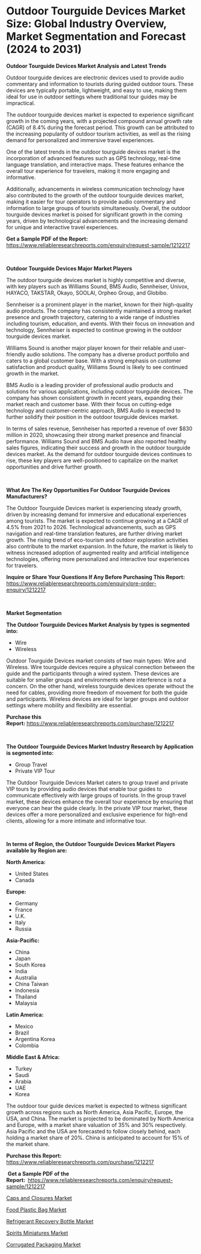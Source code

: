 <p><h1>Outdoor Tourguide Devices Market Size: Global Industry Overview, Market Segmentation and Forecast (2024 to 2031)</h1></p><p><strong>Outdoor Tourguide Devices Market Analysis and Latest Trends</strong></p>
<p><p>Outdoor tourguide devices are electronic devices used to provide audio commentary and information to tourists during guided outdoor tours. These devices are typically portable, lightweight, and easy to use, making them ideal for use in outdoor settings where traditional tour guides may be impractical.</p><p>The outdoor tourguide devices market is expected to experience significant growth in the coming years, with a projected compound annual growth rate (CAGR) of 8.4% during the forecast period. This growth can be attributed to the increasing popularity of outdoor tourism activities, as well as the rising demand for personalized and immersive travel experiences.</p><p>One of the latest trends in the outdoor tourguide devices market is the incorporation of advanced features such as GPS technology, real-time language translation, and interactive maps. These features enhance the overall tour experience for travelers, making it more engaging and informative.</p><p>Additionally, advancements in wireless communication technology have also contributed to the growth of the outdoor tourguide devices market, making it easier for tour operators to provide audio commentary and information to large groups of tourists simultaneously. Overall, the outdoor tourguide devices market is poised for significant growth in the coming years, driven by technological advancements and the increasing demand for unique and interactive travel experiences.</p></p>
<p><strong>Get a Sample PDF of the Report:&nbsp;</strong> <a href="https://www.reliableresearchreports.com/enquiry/request-sample/1212217">https://www.reliableresearchreports.com/enquiry/request-sample/1212217</a></p>
<p>&nbsp;</p>
<p><strong>Outdoor Tourguide Devices Major Market Players</strong></p>
<p><p>The outdoor tourguide devices market is highly competitive and diverse, with key players such as Williams Sound, BMS Audio, Sennheiser, Univox, HAYACO, TAKSTAR, Okayo, SOOLAI, Orpheo Group, and Globibo.</p><p>Sennheiser is a prominent player in the market, known for their high-quality audio products. The company has consistently maintained a strong market presence and growth trajectory, catering to a wide range of industries including tourism, education, and events. With their focus on innovation and technology, Sennheiser is expected to continue growing in the outdoor tourguide devices market.</p><p>Williams Sound is another major player known for their reliable and user-friendly audio solutions. The company has a diverse product portfolio and caters to a global customer base. With a strong emphasis on customer satisfaction and product quality, Williams Sound is likely to see continued growth in the market.</p><p>BMS Audio is a leading provider of professional audio products and solutions for various applications, including outdoor tourguide devices. The company has shown consistent growth in recent years, expanding their market reach and customer base. With their focus on cutting-edge technology and customer-centric approach, BMS Audio is expected to further solidify their position in the outdoor tourguide devices market.</p><p>In terms of sales revenue, Sennheiser has reported a revenue of over $830 million in 2020, showcasing their strong market presence and financial performance. Williams Sound and BMS Audio have also reported healthy sales figures, indicating their success and growth in the outdoor tourguide devices market. As the demand for outdoor tourguide devices continues to rise, these key players are well-positioned to capitalize on the market opportunities and drive further growth.</p></p>
<p>&nbsp;</p>
<p><strong>What Are The Key Opportunities For Outdoor Tourguide Devices Manufacturers?</strong></p>
<p><p>The Outdoor Tourguide Devices market is experiencing steady growth, driven by increasing demand for immersive and educational experiences among tourists. The market is expected to continue growing at a CAGR of 4.5% from 2021 to 2026. Technological advancements, such as GPS navigation and real-time translation features, are further driving market growth. The rising trend of eco-tourism and outdoor exploration activities also contribute to the market expansion. In the future, the market is likely to witness increased adoption of augmented reality and artificial intelligence technologies, offering more personalized and interactive tour experiences for travelers.</p></p>
<p><strong>Inquire or Share Your Questions If Any Before Purchasing This Report:</strong> <a href="https://www.reliableresearchreports.com/enquiry/pre-order-enquiry/1212217">https://www.reliableresearchreports.com/enquiry/pre-order-enquiry/1212217</a></p>
<p>&nbsp;</p>
<p><strong>Market Segmentation</strong></p>
<p><strong>The Outdoor Tourguide Devices Market Analysis by types is segmented into:</strong></p>
<p><ul><li>Wire</li><li>Wireless</li></ul></p>
<p><p>Outdoor Tourguide Devices market consists of two main types: Wire and Wireless. Wire tourguide devices require a physical connection between the guide and the participants through a wired system. These devices are suitable for smaller groups and environments where interference is not a concern. On the other hand, wireless tourguide devices operate without the need for cables, providing more freedom of movement for both the guide and participants. Wireless devices are ideal for larger groups and outdoor settings where mobility and flexibility are essential.</p></p>
<p><strong>Purchase this Report:&nbsp;</strong><a href="https://www.reliableresearchreports.com/purchase/1212217">https://www.reliableresearchreports.com/purchase/1212217</a></p>
<p>&nbsp;</p>
<p><strong>The Outdoor Tourguide Devices Market Industry Research by Application is segmented into:</strong></p>
<p><ul><li>Group Travel</li><li>Private VIP Tour</li></ul></p>
<p><p>The Outdoor Tourguide Devices Market caters to group travel and private VIP tours by providing audio devices that enable tour guides to communicate effectively with large groups of tourists. In the group travel market, these devices enhance the overall tour experience by ensuring that everyone can hear the guide clearly. In the private VIP tour market, these devices offer a more personalized and exclusive experience for high-end clients, allowing for a more intimate and informative tour.</p></p>
<p>&nbsp;</p>
<p><strong>In terms of Region, the Outdoor Tourguide Devices Market Players available by Region are:</strong></p>
<p>
    <p> <strong> North America: </strong>
        <ul>
            <li>United States</li>
            <li>Canada</li>
        </ul>
        </p> 
    <p> <strong> Europe: </strong>
        <ul>
            <li>Germany</li>
            <li>France</li>
            <li>U.K.</li>
            <li>Italy</li>
            <li>Russia</li>
        </ul>
        </p> 
    <p> <strong> Asia-Pacific: </strong>
        <ul>
            <li>China</li>
            <li>Japan</li>
            <li>South Korea</li>
            <li>India</li>
            <li>Australia</li>
            <li>China Taiwan</li>
            <li>Indonesia</li>
            <li>Thailand</li>
            <li>Malaysia</li>
        </ul>
        </p> 
    <p> <strong> Latin America: </strong>
        <ul>
            <li>Mexico</li>
            <li>Brazil</li>
            <li>Argentina Korea</li>
            <li>Colombia</li>
        </ul>
        </p> 
    <p> <strong> Middle East & Africa: </strong>
        <ul>
            <li>Turkey</li>
            <li>Saudi</li>
            <li>Arabia</li>
            <li>UAE</li>
            <li>Korea</li>
        </ul>
    </p>
    </p>
<p><p>The outdoor tour guide devices market is expected to witness significant growth across regions such as North America, Asia Pacific, Europe, the USA, and China. The market is projected to be dominated by North America and Europe, with a market share valuation of 35% and 30% respectively. Asia Pacific and the USA are forecasted to follow closely behind, each holding a market share of 20%. China is anticipated to account for 15% of the market share.</p></p>
<p><strong>Purchase this Report: </strong><a href="https://www.reliableresearchreports.com/purchase/1212217">https://www.reliableresearchreports.com/purchase/1212217</a></p>
<p>&nbsp;<strong>Get a Sample PDF of the Report:&nbsp;&nbsp;</strong><a href="https://www.reliableresearchreports.com/enquiry/request-sample/1212217">https://www.reliableresearchreports.com/enquiry/request-sample/1212217</a></p>
<p><strong></strong></p>
<p><p><a href="https://medium.com/@andrewbradley1965/caps-and-closures-market-exploring-market-share-market-trends-and-future-growth-178b076d24e1">Caps and Closures Market</a></p><p><a href="https://medium.com/@carolekunde/food-plastic-bag-market-insights-into-market-cagr-market-trends-and-growth-strategies-fd02d928bbed">Food Plastic Bag Market</a></p><p><a href="https://medium.com/@carolekunde/refrigerant-recovery-bottle-market-size-market-outlook-and-market-forecast-2024-to-2031-d15d8ab06876">Refrigerant Recovery Bottle Market</a></p><p><a href="https://medium.com/@andrewbradley1965/spirits-miniatures-market-trends-forecast-and-competitive-analysis-to-2031-47eecdeb0b7c">Spirits Miniatures Market</a></p><p><a href="https://medium.com/@carolekunde/corrugated-packaging-market-comprehensive-assessment-by-type-application-and-geography-089f49446456">Corrugated Packaging Market</a></p></p>